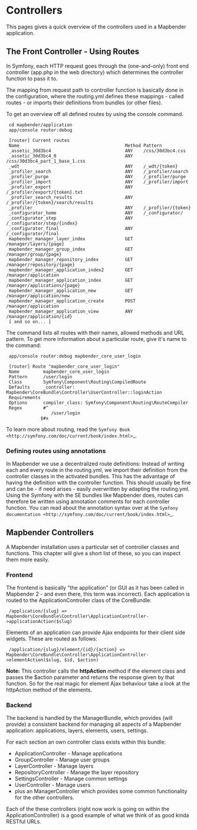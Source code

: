# Controllers

This pages gives a quick overview of the controllers used in a Mapbender application.

## The Front Controller - Using Routes

In Symfony, each HTTP request goes through the (one-and-only) front end controller (app.php in the web directory) which determines the controller function to pass it to.

The mapping from request path to controller function is basically done in the configuration, where the routing.yml defines these mappings - called routes - or imports their definitions from bundles (or other files).

To get an overview off all defined routes by using the console command.

```console
 cd mapbender/application
 app/console router:debug

 [router] Current routes
 Name                                        Method Pattern
 _assetic_30d3bc4                            ANY    /css/30d3bc4.css
 _assetic_30d3bc4_0                          ANY    /css/30d3bc4_part_1_base_1.css
 _wdt                                        ANY    /_wdt/{token}
 _profiler_search                            ANY    /_profiler/search
 _profiler_purge                             ANY    /_profiler/purge
 _profiler_import                            ANY    /_profiler/import
 _profiler_export                            ANY    /_profiler/export/{token}.txt
 _profiler_search_results                    ANY    /_profiler/{token}/search/results
 _profiler                                   ANY    /_profiler/{token}
 _configurator_home                          ANY    /_configurator/
 _configurator_step                          ANY    /_configurator/step/{index}
 _configurator_final                         ANY    /_configurator/final
 mapbender_manager_layer_index               GET    /manager/layers/{page}
 mapbender_manager_group_index               GET    /manager/group/{page}
 mapbender_manager_repository_index          GET    /manager/repository/{page}
 mapbender_manager_application_index2        GET    /manager/application
 mapbender_manager_application_index         GET    /manager/applications/{page}
 mapbender_manager_application_new           GET    /manager/application/new
 mapbender_manager_application_create        POST   /manager/application
 mapbender_manager_application_view          ANY    /manager/application/{id}
 [ and so on... ]
```

The command lists all routes with their names, allowed methods and URL pattern. To get more information about a particular route, give it's name to the command:

```console
 app/console router:debug mapbender_core_user_login

 [router] Route "mapbender_core_user_login"
 Name         mapbender_core_user_login
 Pattern      /user/login
 Class        Symfony\Component\Routing\CompiledRoute
 Defaults     _controller: Mapbender\CoreBundle\Controller\UserController::loginAction
 Requirements
 Options      compiler_class: Symfony\Component\Routing\RouteCompiler
 Regex        #^
                 /user/login
             $#x
```

To learn more about routing, read the `Symfony Book <http://symfony.com/doc/current/book/index.html>`_.

### Defining routes using annotations

In Mapbender we use a decentralized route definitions: Instead of writing each and every route in the routing.yml, we import their definition from the controller classes in the activated bundles. This has the advantage of having the definition with the controller function. This should usually be fine and can be - if need arises - easily overwritten by adapting the routing.yml.
Using the Symfony with the SE bundles like Mapbender does, routes can therefore be written using annotation comments for each controller function. You can read about the annotation syntax over at the `Symfony documentation <http://symfony.com/doc/current/book/index.html>`_.

## Mapbender Controllers

A Mapbender installation uses a particular set of controller classes and functions. This chapter will give a short list of these, so you can inspect them more easily.

### Frontend

The frontend is basically "the application" (or GUI as it has been called in Mapbender 2 - and even there, this term was incorrect). Each application is routed to the ApplicationController class of the CoreBundle:

```console
 /application/{slug} => Mapbender\CoreBundle\Controller\ApplicationController->applicationAction($slug)

```

Elements of an application can provide Ajax endpoints for their client side widgets. These are routed as follows:

```console
 /application/{slug}/element/{id}/{action} => Mapbender\CoreBundle\Controller\ApplicationController->elementAction($slug, $id, $action)
```

**Note:** This controller calls the **httpAction** method if the element class and passes the $action parameter and returns the response given by that function. So for the real magic for element Ajax behaviour take a look at the httpAction method of the elements.

### Backend

The backend is handled by the ManagerBundle, which provides (will provide) a consistent backend for managing all aspects of a Mapbender application: applications, layers, elements, users, settings.

For each section an own controller class exists within this bundle:

* ApplicationController - Manage applications
* GroupController - Manage user groups
* LayerController - Manage layers
* RepositoryController - Manage the layer repository
* SettingsController - Manage common settings
* UserController - Manage users
* plus an ManagerController which provides some common functionality for the other controllers.

Each of the these controllers (right now work is going on within the ApplicationController) is a good example of what we think of as good kinda RESTful URLs.
